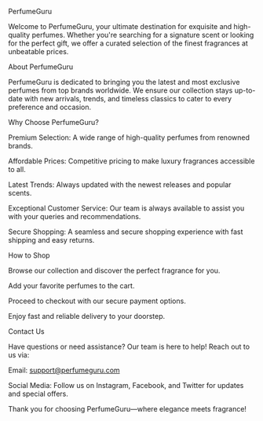 PerfumeGuru

Welcome to PerfumeGuru, your ultimate destination for exquisite and high-quality perfumes. Whether you're searching for a signature scent or looking for the perfect gift, we offer a curated selection of the finest fragrances at unbeatable prices.

About PerfumeGuru

PerfumeGuru is dedicated to bringing you the latest and most exclusive perfumes from top brands worldwide. We ensure our collection stays up-to-date with new arrivals, trends, and timeless classics to cater to every preference and occasion.

Why Choose PerfumeGuru?

Premium Selection: A wide range of high-quality perfumes from renowned brands.

Affordable Prices: Competitive pricing to make luxury fragrances accessible to all.

Latest Trends: Always updated with the newest releases and popular scents.

Exceptional Customer Service: Our team is always available to assist you with your queries and recommendations.

Secure Shopping: A seamless and secure shopping experience with fast shipping and easy returns.

How to Shop

Browse our collection and discover the perfect fragrance for you.

Add your favorite perfumes to the cart.

Proceed to checkout with our secure payment options.

Enjoy fast and reliable delivery to your doorstep.

Contact Us

Have questions or need assistance? Our team is here to help! Reach out to us via:

Email: support@perfumeguru.com

Social Media: Follow us on Instagram, Facebook, and Twitter for updates and special offers.

Thank you for choosing PerfumeGuru—where elegance meets fragrance!


